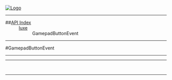 
[![Logo](../../images/logo.png)](../../index.html)

---


##[API Index](../../api/index.html#luxe)   
&emsp;&emsp;&emsp;[luxe](./)   
&emsp;&emsp;&emsp;&emsp;&emsp;&emsp;GamepadButtonEvent

---

#GamepadButtonEvent


---




---



&nbsp;
&nbsp;
&nbsp;

---  


&nbsp;   
&nbsp;   